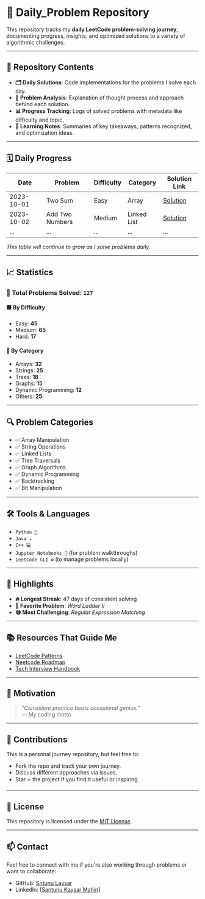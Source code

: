 # 🧠 Daily_Problem Repository

This repository tracks my **daily LeetCode problem-solving journey**, documenting progress, insights, and optimized solutions to a variety of algorithmic challenges.

---

## 📌 Repository Contents

- **🗂️ Daily Solutions**: Code implementations for the problems I solve each day.
- **🧠 Problem Analysis**: Explanation of thought process and approach behind each solution.
- **📊 Progress Tracking**: Logs of solved problems with metadata like difficulty and topic.
- **📓 Learning Notes**: Summaries of key takeaways, patterns recognized, and optimization ideas.

---

## 🗓️ Daily Progress

| Date       | Problem                     | Difficulty | Category      | Solution Link               |
|------------|-----------------------------|------------|---------------|-----------------------------|
| 2023-10-01 | Two Sum                     | Easy       | Array         | [Solution](https://github.com/SantunuMahin/Daily_Problem/blob/main/1.%20Two%20Sum) |
| 2023-10-02 | Add Two Numbers             | Medium     | Linked List   | [Solution](./2023/10/02.cpp) |
| ...        | ...                         | ...        | ...           | ...                         |

_This table will continue to grow as I solve problems daily._

---

## 📈 Statistics

### 🔢 Total Problems Solved: `127`

#### 🟦 By Difficulty
- Easy: **45**
- Medium: **65**
- Hard: **17**

#### 🧩 By Category
- Arrays: **32**
- Strings: **25**
- Trees: **18**
- Graphs: **15**
- Dynamic Programming: **12**
- Others: **25**

---

## 🔍 Problem Categories

- ✅ Array Manipulation  
- ✅ String Operations  
- ✅ Linked Lists  
- ✅ Tree Traversals  
- ✅ Graph Algorithms  
- ✅ Dynamic Programming  
- ✅ Backtracking  
- ✅ Bit Manipulation  

---

## 🛠 Tools & Languages

- `Python 🐍`
- `Java ☕`
- `C++ 💻`
- `Jupyter Notebooks 📒` (for problem walkthroughs)
- `LeetCode CLI ⚙️` (to manage problems locally)

---

## 🌟 Highlights

- **🔥 Longest Streak**: 47 days of consistent solving
- **💖 Favorite Problem**: *Word Ladder II*
- **😅 Most Challenging**: *Regular Expression Matching*

---

## 📚 Resources That Guide Me

- [LeetCode Patterns](https://seanprashad.com/leetcode-patterns/)
- [Neetcode Roadmap](https://neetcode.io/)
- [Tech Interview Handbook](https://www.techinterviewhandbook.org/)

---

## 💬 Motivation

> _"Consistent practice beats occasional genius."_  
> — My coding motto

---

## 🤝 Contributions

This is a personal journey repository, but feel free to:
- Fork the repo and track your own journey.
- Discuss different approaches via issues.
- Star ⭐ the project if you find it useful or inspiring.

---

## 📝 License

This repository is licensed under the [MIT License](LICENSE).

---

## 📫 Contact

Feel free to connect with me if you're also working through problems or want to collaborate:
- GitHub: [Sntunu Laysar](https://github.com/santunumahin)
- LinkedIn: [[Santunu Kaysar Mahin](https://www.linkedin.com/in/santunu-kaysar-mahin/)]

